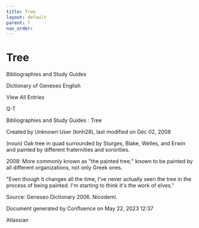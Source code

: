 ```yaml
---
title: Tree
layout: default
parent: T
nav_order:
---
```


# Tree

Bibliographies and Study Guides

Dictionary of Geneseo English

View All Entries

Q-T

Bibliographies and Study Guides : Tree

Created by  Unknown User (kmh28), last modified on Dec 02, 2008

(noun) Oak tree in quad surrounded by Sturges, Blake, Welles, and Erwin and painted by different fraternities and sororities.

2008: More commonly known as &quot;the painted tree;&quot; known to be painted by all different organizations, not only Greek ones.

&quot;Even though it changes all the time, I've never actually seen the tree in the process of being painted. I'm starting to think it's the work of elves.&quot;

Source: Geneseo Dictionary 2006. Nicodemi. 

Document generated by Confluence on May 22, 2023 12:37

Atlassian
